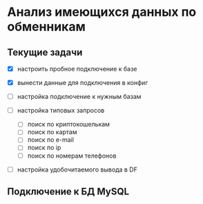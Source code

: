 # Анализ имеющихся данных по обменникам

## Текущие задачи
 - [x] настроить пробное подключение к базе
 - [x] вынести данные для подключения в конфиг
 - [ ] настройка подключение к нужным базам
 - [ ] настройка типовых запросов
   - [ ] поиск по криптокошелькам
    - [ ] поиск по картам
    - [ ] поиск по e-mail
    - [ ] поиск по ip
    - [ ] поиск по номерам телефонов
- [ ] настройка удобочитаемого вывода в DF



## Подключение к БД MySQL







